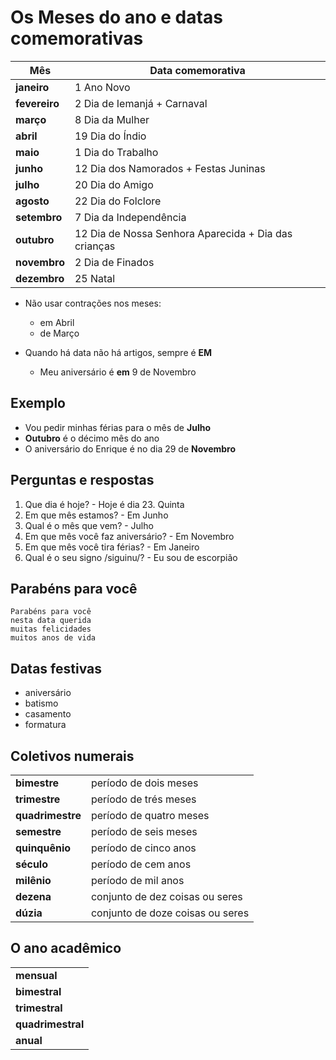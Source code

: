 # Os Meses do ano e datas comemorativas

| Mês | Data comemorativa |
| -- | -- |
| **janeiro**   | 1 Ano Novo |
| **fevereiro** | 2 Dia de Iemanjá + Carnaval |
| **março**     | 8 Dia da Mulher |
| **abril**     | 19 Dia do Índio |
| **maio**      | 1 Dia do Trabalho |
| **junho**     | 12 Dia dos Namorados + Festas Juninas |
| **julho**     | 20 Dia do Amigo |
| **agosto**    | 22 Dia do Folclore |
| **setembro**  | 7 Dia da Independência |
| **outubro**   | 12 Dia de Nossa Senhora Aparecida + Dia das crianças |
| **novembro**  | 2 Dia de Finados |
| **dezembro**  | 25 Natal |

* Não usar contrações nos meses:
  * em Abril
  * de Março

* Quando há data não há artigos, sempre é **EM**
  * Meu aniversário é **em** 9 de Novembro

## Exemplo

* Vou pedir minhas férias para o mês de **Julho**
* **Outubro** é o décimo mês do ano
* O aniversário do Enrique é no dia 29 de **Novembro**

## Perguntas e respostas

1. Que dia é hoje? - Hoje é dia 23. Quinta
1. Em que mês estamos? - Em Junho
1. Qual é o mês que vem? - Julho
1. Em que mês você faz aniversário? - Em Novembro
1. Em que mês você tira férias?  - Em Janeiro
1. Qual é o seu signo /siguinu/? - Eu sou de escorpião

## Parabéns para você

```plain
Parabéns para você
nesta data querida
muitas felicidades
muitos anos de vida
```

## Datas festivas

* aniversário
* batismo
* casamento
* formatura

## Coletivos numerais

|||
| -- | -- |
| **bimestre**     | período de dois meses |
| **trimestre**    | período de trés meses |
| **quadrimestre** | período de quatro meses |
| **semestre**     | período de seis meses |
| **quinquênio**   | período de cinco anos |
| **século**       | período de cem anos |
| **milênio**      | período de mil anos |
| **dezena**       | conjunto de dez coisas ou seres |
| **dúzia**        | conjunto de doze coisas ou seres |

## O ano acadêmico

||
| -- |
| **mensual** |
| **bimestral** |
| **trimestral** |
| **quadrimestral** |
| **anual** |
